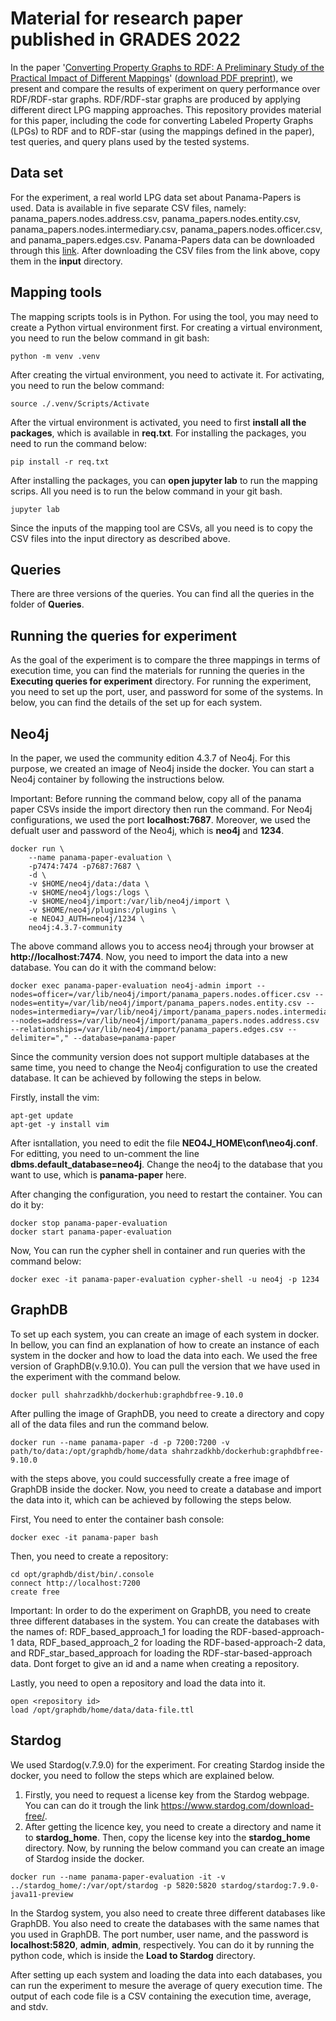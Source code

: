 # Material for research paper published in GRADES 2022 
In the paper '[Converting Property Graphs to RDF: A Preliminary Study of the Practical Impact of Different Mappings](https://doi.org/10.1145/3534540.3534695)' ([download PDF preprint](http://olafhartig.de/files/KhayatbashiEtAl_GRADES2022.pdf)), we present and compare the results of experiment on query performance over RDF/RDF-star graphs. RDF/RDF-star graphs are produced by applying different direct LPG mapping approaches. This repository provides material for this paper, including the code for converting Labeled Property Graphs (LPGs) to RDF and to RDF-star (using the mappings defined in the paper), test queries, and query plans used by the tested systems. 

## Data set
For the experiment, a real world LPG data set about Panama-Papers is used. Data is available in five separate CSV files, namely: panama_papers.nodes.address.csv, panama_papers.nodes.entity.csv,
panama_papers.nodes.intermediary.csv, panama_papers.nodes.officer.csv, and panama_papers.edges.csv. Panama-Papers data can be downloaded through this [link](https://offshoreleaks.icij.org/pages/database). After downloading the CSV files from the link above, copy them in the **input** directory.


## Mapping tools
The mapping scripts tools is in Python. For using the tool, you may need to create a Python virtual environment first. For creating a virtual environment, you need to run the below command in git bash:

```python -m venv .venv```

After creating the virtual environment, you need to activate it. For activating, you need to run the below command:

```source ./.venv/Scripts/Activate```

After the virtual environment is activated, you need to first **install all the packages**, which is available in **req.txt**. For installing the packages, you need to run the command below:

```pip install -r req.txt```

After installing the packages, you can **open jupyter lab** to run the mapping scrips. All you need is to run the below command in your git bash.

```jupyter lab```

Since the inputs of the mapping tool are CSVs, all you need is to copy the CSV files into the input directory as described above.


## Queries
There are three versions of the queries. You can find all the queries in the folder of **Queries**.

## Running the queries for experiment
As the goal of the experiment is to compare the three mappings in terms of execution time, you can find the materials for running the queries in 
the **Executing queries for experiment** directory. For running the experiment, you need to set up the port, user, and password for some of the systems. In below, 
you can find the details of the set up for each system.

## Neo4j
In the paper, we used the community edition 4.3.7 of Neo4j. For this purpose, we created an image of Neo4j inside the docker. You can start a Neo4j container by following the instructions below. 

Important: Before running the command below, copy all of the panama paper CSVs inside the import directory then run the command. For Neo4j configurations, we used the port **localhost:7687**. Moreover, we used the defualt user and password of the Neo4j, which is **neo4j** and **1234**.

```
docker run \
    --name panama-paper-evaluation \
    -p7474:7474 -p7687:7687 \
    -d \
    -v $HOME/neo4j/data:/data \
    -v $HOME/neo4j/logs:/logs \
    -v $HOME/neo4j/import:/var/lib/neo4j/import \
    -v $HOME/neo4j/plugins:/plugins \
    -e NEO4J_AUTH=neo4j/1234 \
    neo4j:4.3.7-community
```
The above command allows you to access neo4j through your browser at **http://localhost:7474**. Now, you need to import the data into a new database. You can do it with the command below:

```
docker exec panama-paper-evaluation neo4j-admin import --nodes=officer=/var/lib/neo4j/import/panama_papers.nodes.officer.csv --nodes=entity=/var/lib/neo4j/import/panama_papers.nodes.entity.csv --nodes=intermediary=/var/lib/neo4j/import/panama_papers.nodes.intermediary.csv --nodes=address=/var/lib/neo4j/import/panama_papers.nodes.address.csv --relationships=/var/lib/neo4j/import/panama_papers.edges.csv --delimiter="," --database=panama-paper
```

Since the community version does not support multiple databases at the same time, you need to change the Neo4j configuration to use the created database. It can be achieved by following the steps in below.

Firstly, install the vim:

```
apt-get update
apt-get -y install vim
```


After isntallation, you need to edit the file **NEO4J_HOME\conf\neo4j.conf**. For editting, you need to un-comment the line **dbms.default_database=neo4j**. Change the neo4j to the database that you want to use, which is **panama-paper** here.

After changing the configuration, you need to restart the container. You can do it by:

```
docker stop panama-paper-evaluation
docker start panama-paper-evaluation
```

Now, You can run the cypher shell in container and run queries with the command below:

```
docker exec -it panama-paper-evaluation cypher-shell -u neo4j -p 1234
```


## GraphDB
To set up each system, you can create an image of each system in docker. In bellow, you can find an explanation of how to create 
an instance of each system in the docker and how to load the data into each. We used the free version of GraphDB(v.9.10.0). You can pull the version that we have used in the experiment with the command below.

```docker pull shahrzadkhb/dockerhub:graphdbfree-9.10.0 ``` 

After pulling the image of GraphDB, you need to create a directory and copy all of the data files and run the command below.

```docker run --name panama-paper -d -p 7200:7200 -v path/to/data:/opt/graphdb/home/data shahrzadkhb/dockerhub:graphdbfree-9.10.0```

with the steps above, you could successfully create a free image of GraphDB inside the docker. Now, you need to create a database and 
import the data into it, which can be achieved by following the steps below.

First, You need to enter the container bash console: 

```docker exec -it panama-paper bash```
    
Then, you need to create a repository:

```   
cd opt/graphdb/dist/bin/.console
connect http://localhost:7200
create free 
```
Important: In order to do the experiment on GraphDB, you need to create three different databases in the system. You can create the databases with the names of: RDF_based_approach_1 for loading the RDF-based-approach-1 data, RDF_based_approach_2 for loading the RDF-based-approach-2 data, and RDF_star_based_approach for loading the RDF-star-based-approach data. Dont forget to give an id and a name when creating a repository.
 
Lastly, you need to open a repository and load the data into it.
  
```
open <repository id>
load /opt/graphdb/home/data/data-file.ttl   
```

## Stardog
We used Stardog(v.7.9.0) for the experiment. For creating Stardog inside the docker, you need to follow the steps which are explained below.

1. Firstly, you need to request a license key from the Stardog webpage. You can can do it trough the link https://www.stardog.com/download-free/.
2. After getting the licence key, you need to create a directory and name it to **stardog_home**. Then, copy the license key into the **stardog_home** directory. Now, by running the below command you can create an image of Stardog inside the docker.

```
docker run --name panama-paper-evaluation -it -v ../stardog_home/:/var/opt/stardog -p 5820:5820 stardog/stardog:7.9.0-java11-preview 
```

In the Stardog system, you also need to create three different databases like GraphDB. You also need to create the databases with the same names that you used in GraphDB. The port number, user name, and the password is **localhost:5820**, **admin**, **admin**, respectively. You can do it by running the python code, which is inside the **Load to Stardog** directory. 


After setting up each system and loading the data into each databases, you can run the experiment to mesure the average of query execution time. The output of each code file is a CSV containing the execution time, average, and stdv.    
